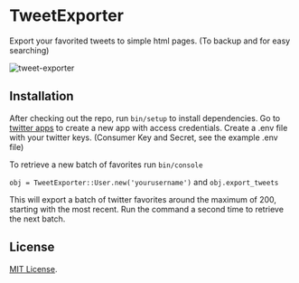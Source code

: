 # TweetExporter

Export your favorited tweets to simple html pages. (To backup and for easy searching)

![tweet-exporter](https://s3-eu-west-1.amazonaws.com/github-images123/tweet_exporter.jpg)
 
## Installation

After checking out the repo, run `bin/setup` to install dependencies. 
Go to [twitter apps](https://apps.twitter.com/) to create a new app with access credentials. Create a .env file with your twitter keys. (Consumer Key and Secret, see the example .env file)

To retrieve a new batch of favorites
run `bin/console`

`obj = TweetExporter::User.new('yourusername')` and `obj.export_tweets`

This will export a batch of twitter favorites around the maximum of 200, starting with the most recent. Run the command a second time to retrieve the next batch. 


<!-- ## Contributing

Bug reports and pull requests are welcome on GitHub at https://github.com/[USERNAME]/tweet. -->


## License

[MIT License](http://opensource.org/licenses/MIT).

 